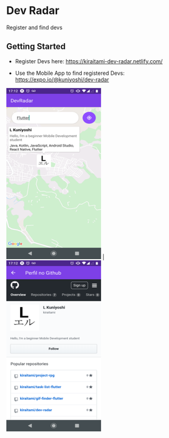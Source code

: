 # Dev Radar

Register and find devs


## Getting Started

* Register Devs here: https://kiraitami-dev-radar.netlify.com/

* Use the Mobile App to find registered Devs: https://expo.io/@kuniyoshi/dev-radar


<img src="demo/screen2.png" width="250" height="450"/> | <img src="demo/screen3.png" width="250" height="450"/>
